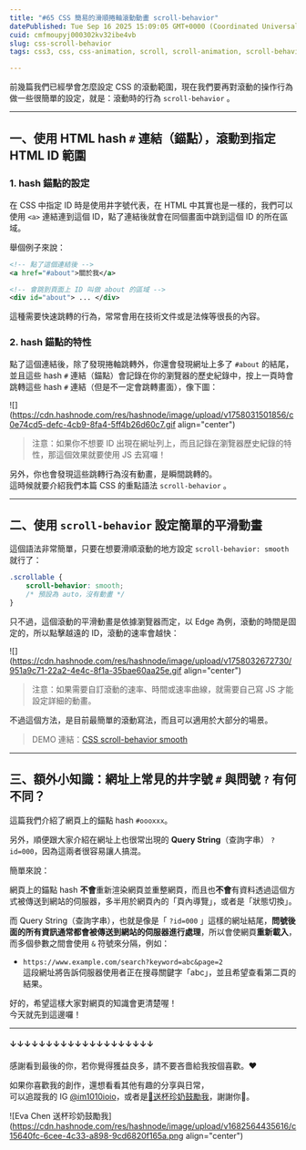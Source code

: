 ```yaml
---
title: "#65 CSS 簡易的滑順捲軸滾動動畫 scroll-behavior"
datePublished: Tue Sep 16 2025 15:09:05 GMT+0000 (Coordinated Universal Time)
cuid: cmfmoupyj000302kv32ibe4vb
slug: css-scroll-behavior
tags: css3, css, css-animation, scroll, scroll-animation, scroll-behavior

---
```


前幾篇我們已經學會怎麼設定 CSS 的滾動範圍，現在我們要再對滾動的操作行為做一些很簡單的設定，就是：滾動時的行為 `scroll-behavior` 。

---

## 一、使用 HTML hash `#` 連結（錨點），滾動到指定 HTML ID 範圍

### 1\. hash 錨點的設定

在 CSS 中指定 ID 時是使用井字號代表，在 HTML 中其實也是一樣的，我們可以使用 `<a>` 連結連到這個 ID，點了連結後就會在同個畫面中跳到這個 ID 的所在區域。

舉個例子來說：

```xml
<!-- 點了這個連結後 -->
<a href="#about">關於我</a>

<!-- 會跳到頁面上 ID 叫做 about 的區域 -->
<div id="about"> ... </div>
```

這種需要快速跳轉的行為，常常會用在技術文件或是法條等很長的內容。

### 2\. hash 錨點的特性

點了這個連結後，除了發現捲軸跳轉外，你還會發現網址上多了 `#about` 的結尾，並且這些 hash `#` 連結（錨點）會記錄在你的瀏覽器的歷史紀錄中，按上一頁時會跳轉這些 hash `#` 連結（但是不一定會跳轉畫面），像下圖：

![](https://cdn.hashnode.com/res/hashnode/image/upload/v1758031501856/c0e74cd5-defc-4cb9-8fa4-5ff4b26d60c7.gif align="center")

> 注意：如果你不想要 ID 出現在網址列上，而且記錄在瀏覽器歷史紀錄的特性，那這個效果就要使用 JS 去寫囉！

另外，你也會發現這些跳轉行為沒有動畫，是瞬間跳轉的。  
這時候就要介紹我們本篇 CSS 的重點語法 `scroll-behavior` 。

---

## 二、使用 `scroll-behavior` 設定簡單的平滑動畫

這個語法非常簡單，只要在想要滑順滾動的地方設定 `scroll-behavior: smooth` 就行了：

```css
.scrollable {
    scroll-behavior: smooth;
    /* 預設為 auto，沒有動畫 */
}
```

只不過，這個滾動的平滑動畫是依據瀏覽器而定，以 Edge 為例，滾動的時間是固定的，所以點擊越遠的 ID，滾動的速率會越快：

![](https://cdn.hashnode.com/res/hashnode/image/upload/v1758032672730/951a9c71-22a2-4e4c-8f1a-35bae60aa25e.gif align="center")

> 注意：如果需要自訂滾動的速率、時間或速率曲線，就需要自己寫 JS 才能設定詳細的動畫。

不過這個方法，是目前最簡單的滾動寫法，而且可以適用於大部分的場景。

> DEMO 連結：[CSS scroll-behavior smooth](https://codepen.io/im1010ioio/pen/ogjoqGR)

---

## 三、額外小知識：網址上常見的井字號 `#` 與問號 `?` 有何不同？

這篇我們介紹了網頁上的錨點 hash `#oooxxx`。

另外，順便跟大家介紹在網址上也很常出現的 **Query String**（查詢字串） `?id=000`，因為這兩者很容易讓人搞混。

簡單來說：

網頁上的錨點 hash **不會**重新渲染網頁並重整網頁，而且也**不會**有資料透過這個方式被傳送到網站的伺服器，多半用於網頁內的「頁內導覽」，或者是「狀態切換」。

而 Query String（查詢字串），也就是像是「 `?id=000` 」這樣的網址結尾，**問號後面的所有資訊通常都會被傳送到網站的伺服器進行處理**，所以會使網頁**重新載入**，而多個參數之間會使用 `&` 符號來分隔，例如：

* `https://www.example.com/search?keyword=abc&page=2`  
    這段網址將告訴伺服器使用者正在搜尋關鍵字「abc」，並且希望查看第二頁的結果。
    

好的，希望這樣大家對網頁的知識會更清楚喔！  
今天就先到這邊囉！

---

#### ↓↓↓↓↓↓↓↓↓↓↓↓↓↓↓↓↓↓↓↓

感謝看到最後的你，若你覺得獲益良多，請不要吝嗇給我按個喜歡。❤️

如果你喜歡我的創作，還想看看其他有趣的分享與日常，  
可以追蹤我的 IG [@im1010ioio](https://www.instagram.com/im1010ioio/)，或者是[🧋送杯珍奶鼓勵我](https://im1010ioio.bobaboba.me/)，謝謝你🥰。

![Eva Chen 送杯珍奶鼓勵我](https://cdn.hashnode.com/res/hashnode/image/upload/v1682564435616/c15640fc-6cee-4c33-a898-9cd6820f165a.png align="center")